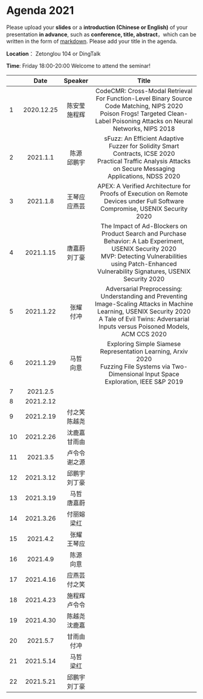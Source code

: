 
# Agenda 2021
Please upload your **slides** or a **introduction (Chinese or English)** of your presentation **in advance**,
such as **conference, title, abstract**，which can be written in the form of [markdown](http://sspai.com/25137). Please add your title in the agenda.

**Location**： Zetonglou 104 or DingTalk

**Time**: Friday 18:00-20:00  Welcome to attend the seminar!


||Date|Speaker|Title|
|---|:---:|:---:|:---:|
|1|2020.12.25|陈安莹<br>施程辉|CodeCMR: Cross-Modal Retrieval For Function-Level Binary Source Code Matching, NIPS 2020<br>Poison Frogs! Targeted Clean-Label Poisoning Attacks on Neural Networks, NIPS 2018|
|2|2021.1.1|陈源<br>邱鹏宇|sFuzz: An Efficient Adaptive Fuzzer for Solidity Smart Contracts, ICSE 2020<br>Practical Traffic Analysis Attacks on Secure Messaging Applications, NDSS 2020|
|3|2021.1.8|王琴应<br>应燕芸|APEX: A Verified Architecture for Proofs of Execution on Remote Devices under Full Software Compromise, USENIX Security 2020|
|4|2021.1.15|唐嘉蔚<br>刘丁豪|The Impact of Ad-Blockers on Product Search and Purchase Behavior: A Lab Experiment, USENIX Security 2020<br>MVP: Detecting Vulnerabilities using Patch-Enhanced Vulnerability Signatures, USENIX Security 2020|
|5|2021.1.22|张耀<br>付冲|Adversarial Preprocessing: Understanding and Preventing Image-Scaling Attacks in Machine Learning, USENIX Security 2020<br>A Tale of Evil Twins: Adversarial Inputs versus Poisoned Models, ACM CCS 2020|
|6|2021.1.29|马哲<br>向意|Exploring Simple Siamese Representation Learning, Arxiv 2020<br>Fuzzing File Systems via Two-Dimensional Input Space Exploration, IEEE S&P 2019|
|7|2021.2.5|||
|8|2021.2.12|||
|9|2021.2.19|付之笑<br>陈越尧||
|10|2021.2.26|沈鹿嘉<br>甘雨由||
|11|2021.3.5|卢令令<br>谢之源||
|12|2021.3.12|邱鹏宇<br>刘丁豪||
|13|2021.3.19|马哲<br>唐嘉蔚||
|14|2021.3.26|付丽嫆<br>梁红||
|15|2021.4.2|张耀<br>王琴应||
|16|2021.4.9|陈源<br>向意||
|17|2021.4.16|应燕芸<br>付之笑||
|18|2021.4.23|施程辉<br>卢令令||
|19|2021.4.30|陈越尧<br>沈鹿嘉||
|20|2021.5.7|甘雨由<br>付冲||
|21|2021.5.14|马哲<br>梁红||
|22|2021.5.21|邱鹏宇<br>刘丁豪||

